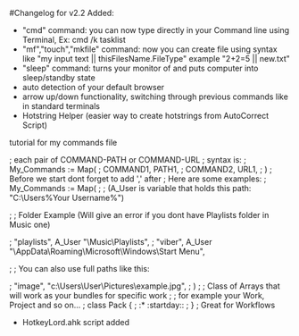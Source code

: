 #Changelog for v2.2
Added:
- "cmd" command: you can now type directly in your Command line using Terminal, Ex: cmd /k tasklist
- "mf","touch","mkfile" command: now you can create file using syntax like "my input text || thisFilesName.FileType" example "2+2=5 || new.txt"
-  "sleep" command: turns your monitor of and puts computer into sleep/standby  state
- auto  detection of your default browser
- arrow up/down functionality, switching through previous commands like in standard terminals
- Hotstring Helper (easier way to create hotstrings from AutoCorrect Script)


tutorial for my commands file

; each pair of COMMAND-PATH or COMMAND-URL
; syntax is: 
; My_Commands := Map(
;     COMMAND1, PATH1,
;     COMMAND2, URL1,
; )
; Before we start dont forget to add ',' after
; Here are some examples: 
; My_Commands := Map(
; ; (A_User is variable that holds this path: "C:\Users\%Your Username%")

; ;  Folder Example (Will give an error if you dont have Playlists folder in Music one)

; "playlists",     A_User "\Music\Playlists",
; "viber",         A_User "\AppData\Roaming\Microsoft\Windows\Start Menu",

; ; You can also use full paths like this:

; "image",         "c:\Users\User\Pictures\example.jpg",
; )
; ; Class of Arrays that will work as your bundles for specific work
; ; for example your Work, Project and so on...
; class Pack {
    ; :*    :startday::
    ; }
; Great for Workflows 



- HotkeyLord.ahk script added 